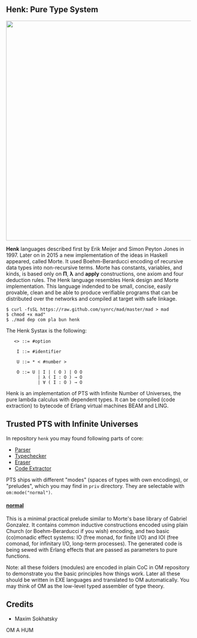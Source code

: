 Henk: Pure Type System
----------------------

<img src="https://tonpa.guru/stream/2019/img/Henk%20Barendregt.jpg" width=600>

**Henk** languages described first by Erik Meijer and Simon Peyton Jones in 1997.
Later on in 2015 a new implementation of the ideas in Haskell appeared, called Morte.
It used Boehm-Berarducci encoding of recursive data types into non-recursive terms.
Morte has constants, variables, and kinds, is based only on **П**, **λ** and **apply** constructions,
one axiom and four deduction rules. The Henk language resembles Henk design and Morte implementation.
This language indended to be small, concise, easily provable, clean and
be able to produce verifiable programs that can be distributed over the networks and compiled at target with safe linkage.

```
$ curl -fsSL https://raw.github.com/synrc/mad/master/mad > mad
$ chmod +x mad"
$ ./mad dep com pla bun henk

```

The Henk Systax is the following:

```
   <> ::= #option

    I ::= #identifier

    U ::= * < #number >

    O ::= U | I | ( O ) | O O
            | λ ( I : O ) → O
            | ∀ ( I : O ) → O
```

Henk is an implementation of PTS with Infinite Number of Universes, the pure lambda calculus with dependent types.
It can be compiled (code extraction) to bytecode of Erlang virtual machines BEAM and LING.

Trusted PTS with Infinite Universes
-----------------------------------

In repository `henk` you may found following parts of core:

* [Parser](https://github.com/groupoid/om/blob/master/src/om_parse.erl)
* [Typechecker](https://github.com/groupoid/om/blob/master/src/om_type.erl)
* [Eraser](https://github.com/groupoid/om/blob/master/src/om_erase.erl)
* [Code Extractor](https://github.com/groupoid/om/blob/master/src/om_extract.erl)

PTS ships with different "modes" (spaces of types with own encodings), or "preludes", which
you may find in `priv` directory. They are selectable with `om:mode("normal")`.

#### [normal](https://github.com/groupoid/henk/tree/main/lib/normal)

This is a minimal practical prelude similar to Morte's base library of Gabriel Gonzalez.
It contains common inductive constructions encoded using plain Church (or Boehm-Berarducci if you wish) encoding,
and two basic (co)monadic effect systems: IO (free monad, for finite I/O) and IOI (free comonad,
for infinitary I/O, long-term processes). The generated code is being sewed with
Erlang effects that are passed as parameters to pure functions.

Note: all these folders (modules) are encoded in plain CoC in OM repository to demonstrate
you the basic principles how things work. Later all these should be written in EXE
languages and translated to OM automatically. You may think of OM as the low-level
typed assembler of type theory.

Credits
-------

* Maxim Sokhatsky

OM A HUM
